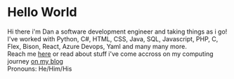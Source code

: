 # Hello World

Hi there i'm Dan a software development engineer and taking things as i go!  
I've worked with Python, C#, HTML, CSS, Java, SQL, Javascript, PHP, C, Flex, Bison, React, Azure Devops, Yaml and many many more.  
Reach me [here](mailto:testertestington940@gmail.com) or read about stuff i've come accross on my computing journey [on my blog](https://danicus2000000.github.io/blog)  
Pronouns: He/Him/His  
